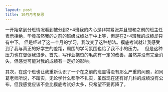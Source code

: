 ```yaml
---
layout: post
title: 10月月考反思
---
```

  一开始拿到分班情况看到被分到2+4班我的内心是非常紧张并且想和之前的班主任表示拒绝，毕竟虽然我的之前的班级成绩处于中上等，但是在2+4班我的成绩却只有中下。
  但是经过了这一个月的学习，我改变了这种想法。摸底考试就让我感受到了我与真正的好学生的差距，周围的学习氛围也给了我不小的压力。 
  
  但是这种压力也在督促我进步。首先，写作业拖沓的毛病有一定的改善，虽然并没有完全消失，但感觉可能对我的成绩有一定好的影响。  
  
  其次，在这个班也让我重新认识了一个在之前的班显得没有那么严重的问题，如同葛老师所说，不踏实，无论学什么都学不扎实，虽然现在还有好几科的成绩没有公布，但我感觉应该不会比摸底考试好太多，只希望不要再降了。
